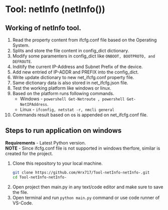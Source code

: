 # Tool: netInfo (netInfo())

## Working of netInfo tool.
1. Read the property content from ifcfg.conf file based on the Operating System.
2. Splits and store the file content in config_dict dictionary.
3. Modify some paramenters in config_dict like `ONBOOT, BOOTPROTO, and DEFROUTE`.
4. Inditify the current IP-Address and Subnet Prefix of the device.
5. Add new entried of IP-ADDR and PREFIX into the config_dict.
6. Write update dictionary to new net_ifcfg.conf property file.
7. Same dictionary data is also stored in net_ifcfg.json file.
8. Test the working platform like windows or linux.
9. Based on the platform runs following commands. <br/>
   - Windows - `powershell Get-Netroute , powershell Get-NetIPAddress`.
   - Linux - `ifconfig, netstat -r, nmcli general`
10. Commands result based on os is appended on net_ifcfg.conf file.
   

## Steps to run application on windows

**Requirements** - Latest Python version. <br />
**NOTE** - Since ifcfg.conf file is not supported in windows therfore, similar is created for the project.

1. Clone this repository to your local machine.
   ```bash
   git clone https://github.com/Hrx717/Tool-netInfo-netInfo-.git
   cd Tool-netInfo-netInfo-
   ```
3. Open project then main.py in any text/code editor and make sure to save the file.
4. Open terminal and run `python main.py` command or use code runner of VS-Code.
